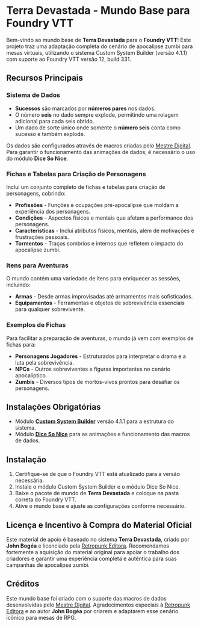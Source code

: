 # Terra Devastada - Mundo Base para Foundry VTT

Bem-vindo ao mundo base de **Terra Devastada** para o **Foundry VTT**! Este projeto traz uma adaptação completa do cenário de apocalipse zumbi para mesas virtuais, utilizando o sistema Custom System Builder (versão 4.1.1) com suporte ao Foundry VTT versão 12, build 331.

## Recursos Principais

### Sistema de Dados
- **Sucessos** são marcados por **números pares** nos dados.
- O número **seis** no dado sempre explode, permitindo uma rolagem adicional para cada seis obtido.
- Um dado de sorte único onde somente o **número seis** conta como sucesso e também explode.

Os dados são configurados através de macros criadas pelo [Mestre Digital](https://www.youtube.com/c/MestreDigital). Para garantir o funcionamento das animações de dados, é necessário o uso do módulo **Dice So Nice**.

### Fichas e Tabelas para Criação de Personagens
Inclui um conjunto completo de fichas e tabelas para criação de personagens, cobrindo:
- **Profissões** - Funções e ocupações pré-apocalipse que moldam a experiência dos personagens.
- **Condições** - Aspectos físicos e mentais que afetam a performance dos personagens.
- **Características** - Inclui atributos físicos, mentais, além de motivações e frustrações pessoais.
- **Tormentos** - Traços sombrios e internos que refletem o impacto do apocalipse zumbi.

### Itens para Aventuras
O mundo contém uma variedade de itens para enriquecer as sessões, incluindo:
- **Armas** - Desde armas improvisadas até armamentos mais sofisticados.
- **Equipamentos** - Ferramentas e objetos de sobrevivência essenciais para qualquer sobrevivente.

### Exemplos de Fichas
Para facilitar a preparação de aventuras, o mundo já vem com exemplos de fichas para:
- **Personagens Jogadores** - Estruturados para interpretar o drama e a luta pela sobrevivência.
- **NPCs** - Outros sobreviventes e figuras importantes no cenário apocalíptico.
- **Zumbis** - Diversos tipos de mortos-vivos prontos para desafiar os personagens.

## Instalações Obrigatórias
- Módulo [**Custom System Builder**](https://foundryvtt.com/packages/custom-system-builder) versão 4.1.1 para a estrutura do sistema.
- Módulo [**Dice So Nice**](https://foundryvtt.com/packages/dice-so-nice) para as animações e funcionamento das macros de dados.

## Instalação
1. Certifique-se de que o Foundry VTT está atualizado para a versão necessária.
2. Instale o módulo Custom System Builder e o módulo Dice So Nice.
3. Baixe o pacote de mundo de **Terra Devastada** e coloque na pasta correta do Foundry VTT.
4. Ative o mundo base e ajuste as configurações conforme necessário.

## Licença e Incentivo à Compra do Material Oficial
Este material de apoio é baseado no sistema **Terra Devastada**, criado por **John Bogéa** e licenciado pela [Retropunk Editora](https://retropunk.com.br/editora/roleplaying/terra_devastada_edicao_apocalipse/). Recomendamos fortemente a aquisição do material original para apoiar o trabalho dos criadores e garantir uma experiência completa e autêntica para suas campanhas de apocalipse zumbi.

## Créditos
Este mundo base foi criado com o suporte das macros de dados desenvolvidas pelo [Mestre Digital](https://www.youtube.com/c/MestreDigital). Agradecimentos especiais à [Retropunk Editora](https://retropunk.com.br/editora/roleplaying/terra_devastada_edicao_apocalipse/) e ao autor **John Bogéa** por criarem e adaptarem esse cenário icônico para mesas de RPG.
